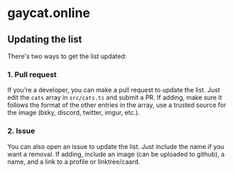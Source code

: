 # gaycat.online

## Updating the list

There's two ways to get the list updated:

### 1. Pull request

If you're a developer, you can make a pull request to update the list. Just edit the `cats` array in `src/cats.ts` and submit a PR. If adding, make sure it follows the format of the other entries in the array, use a trusted source for the image (bsky, discord, twitter, imgur, etc.).

### 2. Issue

You can also open an issue to update the list. Just include the name if you want a removal. If adding, include an image (can be uploaded to github), a name, and a link to a profile or linktree/caard.
